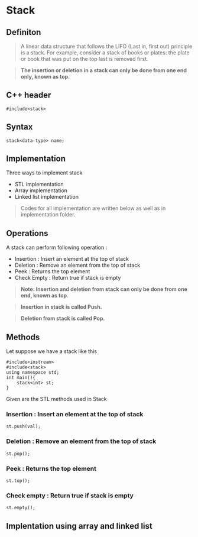 # Stack

## Definiton
> A linear data structure that follows the LIFO (Last in, first out) principle is a stack. For example, consider a stack of books or plates: the plate or book that was put on the top last is removed first.

>**The insertion or deletion in a stack can only be done from one end only, known as top.**

## C++ header
`#include<stack>`

## Syntax
`stack<data-type> name;`

## Implementation
Three ways to implement stack
- STL implementation
- Array implementation
- Linked list implementation
>Codes for all implementation are written below as well as in implementation folder.

## Operations
A stack can perform following operation :
- Insertion : Insert an element at the top of stack
- Deletion : Remove an element from the top of stack
- Peek : Returns the top element
- Check Empty : Return true if stack is empty
>**Note: Insertion and deletion from stack can only be done from one end, known as top**.

>**Insertion in stack is called Push.**

>**Deletion from stack is called Pop.**

## Methods
Let suppose we have a stack like this
```
#include<iostream>
#include<stack>
using namespace std;
int main(){
    stack<int> st;
}
```
Given are the STL methods used in Stack

### Insertion : Insert an element at the top of stack

`st.push(val);`

### Deletion : Remove an element from the top of stack

`st.pop();`

### Peek : Returns the top element

`st.top();`

### Check empty : Return true if stack is empty

`st.empty();`

## Implentation using array and linked list

